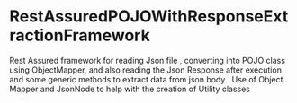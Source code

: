 # RestAssuredPOJOWithResponseExtractionFramework
Rest Assured framework for reading Json file , converting into POJO class using ObjectMapper, and also reading the Json Response after execution and some generic methods to extract data from json body . Use of Object Mapper and JsonNode to help with the creation of Utility classes
